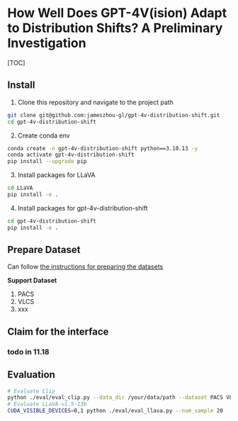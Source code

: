 # How Well Does GPT-4V(ision) Adapt to Distribution Shifts? A Preliminary Investigation

[TOC]

## Install

1. Clone this repository and navigate to the project path

```bash
git clone git@github.com:jameszhou-gl/gpt-4v-distribution-shift.git
cd gpt-4v-distribution-shift
```

2. Create conda env

```bash
conda create -n gpt-4v-distribution-shift python==3.10.13 -y
conda activate gpt-4v-distribution-shift
pip install --upgrade pip
```

3. Install packages for LLaVA

```bash
cd LLaVA
pip install -e .
```

4. Install packages for gpt-4v-distribution-shift

```bash
cd gpt-4v-distribution-shift
pip install -e .
```



## Prepare Dataset

Can follow [the instructions for preparing the datasets](https://github.com/jameszhou-gl/gpt-4v-distribution-shift/blob/master/docs/Instructions%20for%20preparing%20the%20datasets.md)

**Support Dataset**

1. PACS
2. VLCS
3. xxx

## Claim for the interface

### todo in 11.18





## Evaluation

```bash
# Evaluate Clip
python ./eval/eval_clip.py --data_dir /your/data/path --dataset PACS VLCS --output_dir /your/output/path --num_sample 50
# Evaluate LLaVA-v1.5-13b
CUDA_VISIBLE_DEVICES=0,1 python ./eval/eval_llava.py --num_sample 20
```
